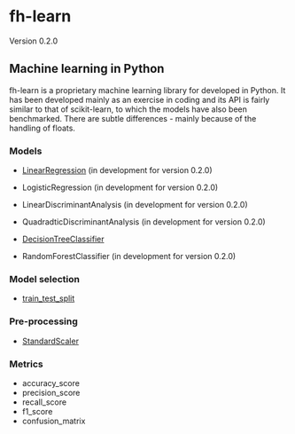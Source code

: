 # fh-learn

Version 0.2.0

## Machine learning in Python

fh-learn is a proprietary machine learning library for developed in Python. It has been developed mainly as an exercise in coding and its API is fairly similar to that of scikit-learn, to which the models have also been benchmarked. There are subtle differences - mainly because of the handling of floats. 


### Models

* [LinearRegression](https://github.com/frederikhoengaard/fhlearn/blob/0.2.0/fhlearn/linear_model.py) (in development for version 0.2.0)
* LogisticRegression (in development for version 0.2.0)

* LinearDiscriminantAnalysis (in development for version 0.2.0)
* QuadradticDiscriminantAnalysis (in development for version 0.2.0)

* [DecisionTreeClassifier](https://github.com/frederikhoengaard/fhlearn/blob/0.2.0/fhlearn/tree.py)
* RandomForestClassifier (in development for version 0.2.0)

### Model selection 

* [train_test_split](https://github.com/frederikhoengaard/fhlearn/blob/0.2.0/fhlearn/model_selection.py)

### Pre-processing
* [StandardScaler](https://github.com/frederikhoengaard/fhlearn/blob/0.2.0/fhlearn/preprocessing.py)

### Metrics

* accuracy_score
* precision_score
* recall_score
* f1_score
* confusion_matrix